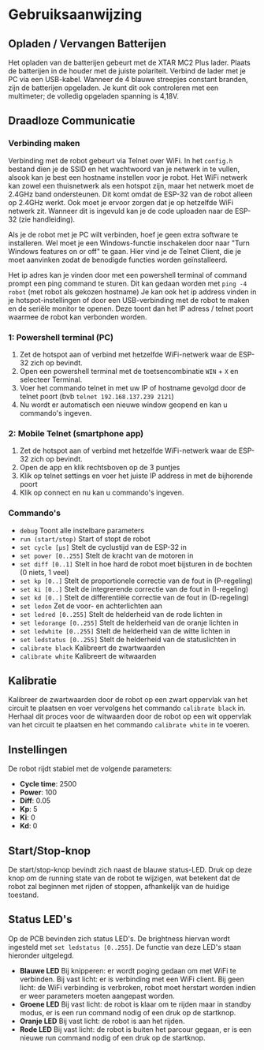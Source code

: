 # Gebruiksaanwijzing

## Opladen / Vervangen Batterijen
Het opladen van de batterijen gebeurt met de XTAR MC2 Plus lader. Plaats de batterijen in de houder met de juiste polariteit. Verbind de lader met je PC via een USB-kabel. Wanneer de 4 blauwe streepjes constant branden, zijn de batterijen opgeladen. Je kunt dit ook controleren met een multimeter; de volledig opgeladen spanning is 4,18V.

## Draadloze Communicatie
### Verbinding maken
Verbinding met de robot gebeurt via Telnet over WiFi. In het `config.h` bestand dien je de SSID en het wachtwoord van je netwerk in te vullen, alsook kan je best een hostname instellen voor je robot. Het WiFi netwerk kan zowel een thuisnetwerk als een hotspot zijn, maar het netwerk moet de 2.4GHz band ondersteunen. Dit komt omdat de ESP-32 van de robot alleen op 2.4GHz werkt. Ook moet je ervoor zorgen dat je op hetzelfde WiFi netwerk zit. Wanneer dit is ingevuld kan je de code uploaden naar de ESP-32 (zie handleiding).

Als je de robot met je PC wilt verbinden, hoef je geen extra software te installeren. Wel moet je een Windows-functie inschakelen door naar "Turn Windows features on or off" te gaan. Hier vind je de Telnet Client, die je moet aanvinken zodat de benodigde functies worden geïnstalleerd. 

Het ip adres kan je vinden door met een powershell terminal of command prompt een ping command te sturen. Dit kan gedaan worden met `ping -4 robot` (met robot als gekozen hostname) Je kan ook het ip address vinden in je hotspot-instellingen of door een USB-verbinding met de robot te maken en de seriële monitor te openen. Deze toont dan het IP adress / telnet poort waarmee de robot kan verbonden worden.

### 1: Powershell terminal (PC)
1. Zet de hotspot aan of verbind met hetzelfde WiFi-netwerk waar de ESP-32 zich op bevindt.
2. Open een powershell terminal met de toetsencombinatie `WIN` + `X` en selecteer Terminal.
3. Voer het commando telnet in met uw IP of hostname gevolgd door de telnet poort (bvb `telnet 192.168.137.239 2121`)
4. Nu wordt er automatisch een nieuwe window geopend en kan u commando's ingeven.

### 2: Mobile Telnet (smartphone app)
1. Zet de hotspot aan of verbind met hetzelfde WiFi-netwerk waar de ESP-32 zich op bevindt.
2. Open de app en klik rechtsboven op de 3 puntjes
3. Klik op telnet settings en voer het juiste IP address in met de bijhorende poort
4. Klik op connect en nu kan u commando's ingeven.

### Commando's
- `debug` Toont alle instelbare parameters
- `run (start/stop)` Start of stopt de robot
- `set cycle [µs]` Stelt de cyclustijd van de ESP-32 in
- `set power [0..255]` Stelt de kracht van de motoren in
- `set diff [0..1]` Stelt in hoe hard de robot moet bijsturen in de bochten (0 niets, 1 veel)
- `set kp [0..]` Stelt de proportionele correctie van de fout in (P-regeling)
- `set ki [0..]` Stelt de integrerende correctie van de fout in (I-regeling)
- `set kd [0..]` Stelt de differentiële correctie van de fout in (D-regeling)
- `set ledon` Zet de voor- en achterlichten aan
- `set ledred [0..255]` Stelt de helderheid van de rode lichten in
- `set ledorange [0..255]` Stelt de helderheid van de oranje lichten in
- `set ledwhite [0..255]` Stelt de helderheid van de witte lichten in
- `set ledstatus [0..255]` Stelt de helderheid van de statuslichten in
- `calibrate black` Kalibreert de zwartwaarden
- `calibrate white` Kalibreert de witwaarden

## Kalibratie
Kalibreer de zwartwaarden door de robot op een zwart oppervlak van het circuit te plaatsen en voer vervolgens het commando `calibrate black` in. Herhaal dit proces voor de witwaarden door de robot op een wit oppervlak van het circuit te plaatsen en het commando `calibrate white` in te voeren.

## Instellingen
De robot rijdt stabiel met de volgende parameters:
- **Cycle time**: 2500
- **Power**: 100
- **Diff**: 0.05
- **Kp**: 5
- **Ki**: 0
- **Kd**: 0

## Start/Stop-knop
De start/stop-knop bevindt zich naast de blauwe status-LED. Druk op deze knop om de running state van de robot te wijzigen, wat betekent dat de robot zal beginnen met rijden of stoppen, afhankelijk van de huidige toestand.

## Status LED's
Op de PCB bevinden zich status LED's. De brightness hiervan wordt ingesteld met `set ledstatus [0..255]`. De functie van deze LED's staan hieronder uitgelegd.
- **Blauwe LED** Bij knipperen: er wordt poging gedaan om met WiFi te verbinden. Bij vast licht: er is verbinding met een WiFi client. Bij geen licht: de WiFi verbinding is verbroken, robot moet herstart worden indien er weer parameters moeten aangepast worden.
- **Groene LED** Bij vast licht: de robot is klaar om te rijden maar in standby modus, er is een run command nodig of een druk op de startknop.
- **Oranje LED** Bij vast licht: de robot is aan het rijden.
- **Rode LED** Bij vast licht: de robot is buiten het parcour gegaan, er is een nieuwe run command nodig of een druk op de startknop.
